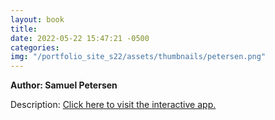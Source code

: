 ```yaml
---
layout: book
title:
date: 2022-05-22 15:47:21 -0500
categories:
img: "/portfolio_site_s22/assets/thumbnails/petersen.png"
---
```


<b>Author: Samuel Petersen</b>

Description:
<a href="">Click here to visit the interactive app.</a>

[jekyll-docs]: https://jekyllrb.com/docs/home
[jekyll-gh]:   https://github.com/jekyll/jekyll
[jekyll-talk]: https://talk.jekyllrb.com/
